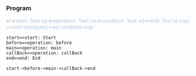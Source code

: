 ### Program

<p style="color: #B0C4DE">
st=>start:     Text
op=>operation: Text
co=>condition: Text
ed=>end:       Text
st->op->cond
cond(yes)->ed
cond(no)->op
</p>

```flow
start=>start: Start
before=>operation: before
main=>operation: main
callBack=>operation: callBack
end=>end: End

start->before->main->callBack->end
```